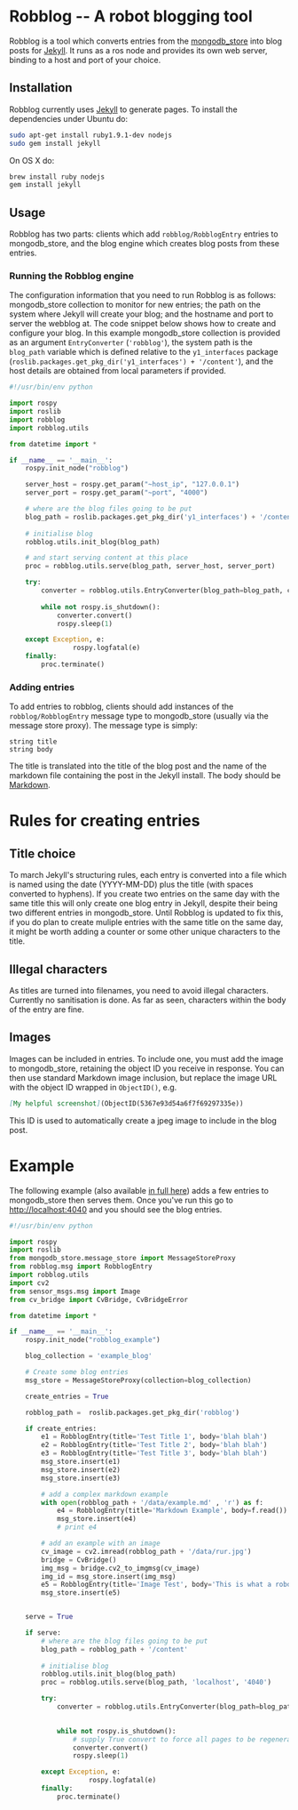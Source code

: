 # Robblog -- A robot blogging tool

Robblog is a tool which converts entries from the [mongodb_store](https://github.com/strands-project/mongodb_store) into blog posts for [Jekyll](http://jekyllrb.com). It runs as a ros node and provides its own web server, binding to a host and port of your choice.

## Installation

Robblog currently uses [Jekyll](http://jekyllrb.com) to generate pages. To install the dependencies under Ubuntu do:

```bash
sudo apt-get install ruby1.9.1-dev nodejs
sudo gem install jekyll
```
On OS X do:

```bash
brew install ruby nodejs
gem install jekyll
```

## Usage

Robblog has two parts: clients which add `robblog/RobblogEntry` entries to mongodb_store, and the blog engine which creates blog posts from these entries. 

### Running the Robblog engine

The configuration information that you need to run Robblog is as follows: mongodb_store collection to monitor for new entries; the path on the system where Jekyll will create your blog; and the hostname and port to server the webblog at. The code snippet below shows how to create and configure your blog. In this example mongodb_store collection is provided as an argument `EntryConverter` (`'robblog'`), the system path is the `blog_path` variable which is defined relative to the `y1_interfaces` package (`roslib.packages.get_pkg_dir('y1_interfaces') + '/content'`), and the host details are obtained from local parameters if provided. 

```python
#!/usr/bin/env python

import rospy
import roslib
import robblog
import robblog.utils

from datetime import *

if __name__ == '__main__':
    rospy.init_node("robblog")

    server_host = rospy.get_param("~host_ip", "127.0.0.1")
    server_port = rospy.get_param("~port", "4000")

    # where are the blog files going to be put
    blog_path = roslib.packages.get_pkg_dir('y1_interfaces') + '/content'
    
    # initialise blog
    robblog.utils.init_blog(blog_path)

    # and start serving content at this place
    proc = robblog.utils.serve(blog_path, server_host, server_port)

    try: 
        converter = robblog.utils.EntryConverter(blog_path=blog_path, collection='robblog')
        
        while not rospy.is_shutdown():
            converter.convert()
            rospy.sleep(1)

    except Exception, e:
                rospy.logfatal(e)
    finally:
        proc.terminate()

```
### Adding entries

To add entries to robblog, clients should add instances of the `robblog/RobblogEntry` message type to mongodb_store (usually via the message store proxy). The message type is simply:

```
string title
string body
```

The title is translated into the title of the blog post and the name of the markdown file containing the post in the Jekyll install. The body should be [Markdown](http://daringfireball.net/projects/markdown/). 

# Rules for creating entries

## Title choice

To march Jekyll's structuring rules, each entry is converted into a file which is named using the date (YYYY-MM-DD) plus the title (with spaces converted to hyphens). If you create two entries on the same day with the same title this will only create one blog entry in Jekyll, despite their being two different entries in mongodb_store. Until Robblog is updated to fix this, if you do plan to create muliple entries with the same title on the same day, it might be worth adding a counter or some other unique characters to the title.


## Illegal characters

As titles are turned into filenames, you need to avoid illegal characters. Currently no sanitisation is done. As far as seen, characters within the body of the entry are fine.

## Images

Images can be included in entries. To include one, you must add the image to mongodb_store, retaining the object ID you receive in response. You can then use standard Markdown image inclusion, but replace the image URL with the object ID wrapped in `ObjectID()`, e.g. 

```markdown
[My helpful screenshot](ObjectID(5367e93d54a6f7f69297335e))
```

This ID is used to automatically create a jpeg image to include in the blog post.


# Example

The following example (also available [in full here](https://github.com/strands-project/strands_ui/blob/hydro-devel/robblog/scripts/robblog_example.py)) adds a few entries to mongodb_store then serves them. Once you've run this go to [http://localhost:4040](http://localhost:4040) and you should see the blog entries.

```python
#!/usr/bin/env python

import rospy
import roslib
from mongodb_store.message_store import MessageStoreProxy
from robblog.msg import RobblogEntry
import robblog.utils
import cv2
from sensor_msgs.msg import Image
from cv_bridge import CvBridge, CvBridgeError

from datetime import *

if __name__ == '__main__':
    rospy.init_node("robblog_example")

    blog_collection = 'example_blog'

    # Create some blog entries
    msg_store = MessageStoreProxy(collection=blog_collection)

    create_entries = True

    robblog_path =  roslib.packages.get_pkg_dir('robblog') 

    if create_entries:
        e1 = RobblogEntry(title='Test Title 1', body='blah blah')
        e2 = RobblogEntry(title='Test Title 2', body='blah blah')
        e3 = RobblogEntry(title='Test Title 3', body='blah blah')
        msg_store.insert(e1)
        msg_store.insert(e2)
        msg_store.insert(e3)

        # add a complex markdown example
        with open(robblog_path + '/data/example.md' , 'r') as f:
            e4 = RobblogEntry(title='Markdown Example', body=f.read())
            msg_store.insert(e4)
            # print e4

        # add an example with an image
        cv_image = cv2.imread(robblog_path + '/data/rur.jpg')
        bridge = CvBridge()
        img_msg = bridge.cv2_to_imgmsg(cv_image)
        img_id = msg_store.insert(img_msg)
        e5 = RobblogEntry(title='Image Test', body='This is what a robot looks like.\n\n![My helpful screenshot](ObjectID(%s))' % img_id)
        msg_store.insert(e5)


    serve = True

    if serve:
        # where are the blog files going to be put
        blog_path = robblog_path + '/content'
        
        # initialise blog
        robblog.utils.init_blog(blog_path)
        proc = robblog.utils.serve(blog_path, 'localhost', '4040')

        try: 
            converter = robblog.utils.EntryConverter(blog_path=blog_path, collection=blog_collection)
            

            while not rospy.is_shutdown():
                # supply True convert to force all pages to be regenerated
                converter.convert()
                rospy.sleep(1)

        except Exception, e:
                    rospy.logfatal(e)
        finally:
            proc.terminate()



```






